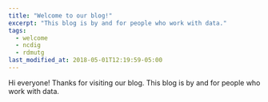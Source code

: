 ```yaml
---
title: "Welcome to our blog!"
excerpt: "This blog is by and for people who work with data."
tags: 
  - welcome
  - ncdig
  - rdmutg
last_modified_at: 2018-05-01T12:19:59-05:00
---
```


Hi everyone! Thanks for visiting our blog. This blog is by and for people who work with data.

